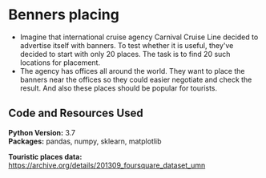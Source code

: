 # Benners placing
* Imagine that international cruise agency Carnival Cruise Line decided to advertise itself with banners. To test whether it is useful, they've decided to start with only 20 places. The task is to find 20 such locations for placement. 
* The agency has offices all around the world. They want to place the banners near the offices so they could easier negotiate and check the result. And also these places should be popular for tourists.

## Code and Resources Used 
**Python Version:** 3.7  
**Packages:** pandas, numpy, sklearn, matplotlib

**Touristic places data:** https://archive.org/details/201309_foursquare_dataset_umn
